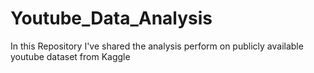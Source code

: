 # Youtube_Data_Analysis
In this Repository I've shared the analysis perform on publicly available youtube dataset from Kaggle
